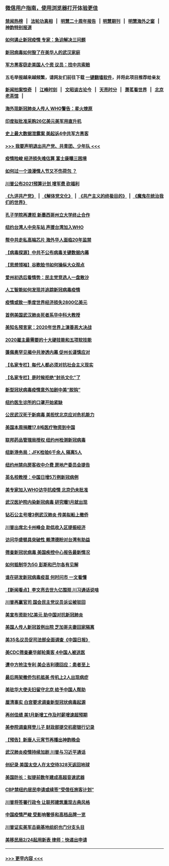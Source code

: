 ### [微信用户指南，使用浏览器打开体验更佳](https://github.com/gfw-breaker/banned-news1/blob/master/indexes/wechat-guide.md?t=0)
#### [禁闻热榜](热点新闻.md?t=0)  &nbsp;&nbsp;|&nbsp;&nbsp; [法轮功真相](https://github.com/gfw-breaker/truth/blob/master/README.md?t=0) &nbsp;&nbsp;|&nbsp;&nbsp; [明慧二十周年报告](https://github.com/gfw-breaker/mh-reports/blob/master/README.md?t=0) &nbsp;&nbsp;|&nbsp;&nbsp;[明慧期刊](https://github.com/gfw-breaker/mh-qikan) &nbsp;&nbsp;|&nbsp;&nbsp; [明慧海外之窗](https://github.com/gfw-breaker/mh-news/blob/master/README.md?t=0) &nbsp;&nbsp;|&nbsp;&nbsp; [神韵特别报道](https://github.com/gfw-breaker/mh-news/blob/master/shenyun.md?t=0)
#### [如何遏止新冠疫情 专家：急迫解决三问题](../pages/nsc412/n11859685.md?t=02111002) 
#### [新冠病毒如何毁了在美华人的武汉家庭](../pages/nsc412/n11859524.md?t=02111002) 
#### [军方黑客窃走美国人个资 议员：找中共索赔](../pages/nsc412/n11859371.md?t=02111002) 
#### 五毛举报越来越频繁，请网友们前往下载 [一键翻墙软件](https://github.com/gfw-breaker/ssr-accounts)，并将此项目推荐给亲友
#### [新闻拍案惊奇](https://github.com/gfw-breaker/banned-news1/blob/master/pages/link4.md) &nbsp;&nbsp;|&nbsp;&nbsp; [江峰时刻](https://github.com/gfw-breaker/banned-news1/blob/master/pages/link4.md) &nbsp;&nbsp;|&nbsp;&nbsp; [文昭谈古论今](https://github.com/gfw-breaker/banned-news1/blob/master/pages/link4.md) &nbsp;&nbsp;|&nbsp;&nbsp; [天亮时分](https://github.com/gfw-breaker/banned-news1/blob/master/pages/link4.md) &nbsp;&nbsp;|&nbsp;&nbsp; [萧茗看世界](https://github.com/gfw-breaker/banned-news1/blob/master/pages/link4.md) &nbsp;&nbsp;|&nbsp;&nbsp; [北京老茶馆](https://github.com/gfw-breaker/banned-news1/blob/master/pages/link4.md) &nbsp;&nbsp;|&nbsp;&nbsp; 
#### [海外现新冠肺炎人传人 WHO警告：星火燎原](../pages/nsc412/n11859252.md?t=02111002) 
#### [印度拟批准采购26亿美元美军用直升机](../pages/nsc412/n11859143.md?t=02111002) 
#### [史上最大数据泄露案 美起诉4中共军方黑客](../pages/nsc412/n11859115.md?t=02111002) 
#### [>>> 我要声明退出共产党、共青团、少年队 <<<](https://github.com/begood0513/goodnews/blob/master/quit/letter.md) 
#### [疫情险峻 经济损失难估算 富士康曝三困境](../pages/nsc412/n11859120.md?t=02111002) 
#### [如何过一个浪漫情人节又不伤荷包 ？](../pages/nsc412/n11858969.md?t=02111002) 
#### [川普公布2021预算计划 增军费 砍福利](../pages/nsc412/n11859012.md?t=02111002) 
#### [《九评共产党》](https://github.com/begood0513/9ping.md/blob/master/README.md) &nbsp;|&nbsp; [《解体党文化》](../../../../jtdwh.md/blob/master/README.md)  &nbsp;|&nbsp; [《共产主义的终极目的》](../../../../gczydzjmd.md/blob/master/README.md) &nbsp;|&nbsp; [《魔鬼在统治我们的世界》](../../../../mgztzwmdsj.md/blob/master/README.md) 
#### [孔子学院再遭拒 新墨西哥州立大学终止合作](../pages/nsc412/n11858661.md?t=02111002) 
#### [纽约台湾人中央车站  声援台湾加入WHO](../pages/nsc412/n11857757.md?t=02111002) 
#### [帮中共走私高端芯片 海外华人面临20年监禁](../pages/nsc412/n11855016.md?t=02111002) 
#### [【病毒探源】中共不公布病毒关键数据内幕](../pages/nsc412/n11856584.md?t=02111002) 
#### [【思想领袖】谷歌脸书如何操纵大众观点](../pages/nsc412/n11680874.md?t=02111002) 
#### [爱州初选后看情势：民主党竞选人一盘散沙](../pages/nsc412/n11856557.md?t=02111002) 
#### [人工智能如何发现并追踪新冠病毒疫情](../pages/nsc412/n11856398.md?t=02111002) 
#### [疫情或致一季度世界经济损失2800亿美元](../pages/nsc412/n11855639.md?t=02111002) 
#### [首例美国武汉肺炎死者系华中科大教授](../pages/nsc412/n11855500.md?t=02111002) 
#### [美知名预言家：2020年世界上演善恶大决战](../pages/nsc412/n11855418.md?t=02111002) 
#### [2020雇主最需要的十大硬技能和五项软技能](../pages/nsc412/n11850953.md?t=02111002) 
#### [蓬佩奥罕见揭中共渗透内幕 促州长谨慎应对](../pages/nsc412/n11854685.md?t=02111002) 
#### [【名家专栏】每代人都必须对抗社会主义现实](../pages/nsc412/n11831412.md?t=02111002) 
#### [【名家专栏】是时候拒绝“封杀文化”了](../pages/nsc412/n11814093.md?t=02111002) 
#### [新型冠状病毒疫情意外加剧中美“脱钩”](../pages/nsc412/n11854475.md?t=02111002) 
#### [纽约医生诊所的口罩开始紧缺](../pages/nsc412/n11853364.md?t=02111002) 
#### [公民武汉死于新病毒 美担忧北京应对危机能力](../pages/nsc412/n11854331.md?t=02111002) 
#### [美国本周捐赠17.8吨医疗物资到中国](../pages/nsc412/n11854269.md?t=02111002) 
#### [联邦药品管理局授权  纽约州检测新冠病毒](../pages/nsc412/n11853371.md?t=02111002) 
#### [纽新港务局：JFK检验6千余人  隔离5人](../pages/nsc412/n11853366.md?t=02111002) 
#### [纽约州禁向房客收中介费  房地产委员会提告](../pages/nsc412/n11853360.md?t=02111002) 
#### [英名校教授：中国日增5万例新冠病例](../pages/nsc412/n11854174.md?t=02111002) 
#### [美专家加入WHO访华抗疫情 北京仍未批准](../pages/nsc412/n11854043.md?t=02111002) 
#### [武汉医护院内染新冠病毒 研究曝1月就出现](../pages/nsc412/n11852928.md?t=02111002) 
#### [钻石公主号增3例武汉肺炎 传美拟船上撤侨](../pages/nsc412/n11853240.md?t=02111002) 
#### [川普出席北卡州峰会 助低收入区提振经济](../pages/nsc412/n11853232.md?t=02111002) 
#### [访问华盛顿具突破性 赖清德盼对台湾有助益](../pages/nsc412/n11853129.md?t=02111002) 
#### [筛查新冠状病毒 美国疾控中心报告最新情况](../pages/nsc412/n11853070.md?t=02111002) 
#### [如何抵制华为5G 彭斯和巴尔各有见解](../pages/nsc412/n11852535.md?t=02111002) 
#### [谁在研发新冠病毒疫苗 何时问市 一文看懂](../pages/nsc412/n11852840.md?t=02111002) 
#### [【新闻看点】李文亮去世九亿围观 川习通话说啥](../pages/nsc412/n11852360.md?t=02111002) 
#### [川普再赢官司 国会民主党议员诉讼被驳回](../pages/nsc412/n11852287.md?t=02111002) 
#### [美宣布资助1亿美元 助中国对抗新冠肺炎](../pages/nsc412/n11852531.md?t=02111002) 
#### [美国人传人新冠首例出院 芝加哥夫妻回家隔离](../pages/nsc412/n11852452.md?t=02111002) 
#### [美35名议员促司法部全面调查《中国日报》](../pages/nsc412/n11852435.md?t=02111002) 
#### [美CDC筛查豪华邮轮乘客 4中国人被送医](../pages/nsc412/n11852085.md?t=02111002) 
#### [遭中方抢注专利 美企吉利德回应：患者至上](../pages/nsc412/n11852037.md?t=02111002) 
#### [最后两架撤侨包机抵美 传机上2人出现病症](../pages/nsc412/n11852173.md?t=02111002) 
#### [美驻华大使夫妇留守北京 给予中国人帮助](../pages/nsc412/n11852165.md?t=02111002) 
#### [厘清事实 白宫要求调查新型冠状病毒起源](../pages/nsc412/n11852106.md?t=02111002) 
#### [再创佳绩 美1月新增工作及时薪增速超预期](../pages/nsc412/n11852174.md?t=02111002) 
#### [美参院调查拜登儿子 财政部提交机密银行记录](../pages/nsc412/n11851808.md?t=02111002) 
#### [【预告】新唐人元宵节再播出神韵晚会](../pages/nsc412/n11843192.md?t=02111002) 
#### [武汉肺炎疫情持续加剧 川普与习近平通话](../pages/nsc412/n11851613.md?t=02111002) 
#### [创纪录 美国太空人在太空待328天返回地球](../pages/nsc412/n11851266.md?t=02111002) 
#### [美国防长：拟提前数年建成高超音速武器](../pages/nsc412/n11850959.md?t=02111002) 
#### [CBP禁纽约居民申请或续签“受信任旅客计划”](../pages/nsc412/n11850857.md?t=02111002) 
#### [川普将签署行政令 让联邦建筑重现古典风格](../pages/nsc412/n11850654.md?t=02111002) 
#### [中国疫情严峻 受影响奢侈和高档品牌一览](../pages/nsc412/n11850319.md?t=02111002) 
#### [川普证实美军击毙基地组织也门分支头目](../pages/nsc412/n11850383.md?t=02111002) 
#### [美移民局2/24起用新表 律师：快递出申请](../pages/nsc412/n11848220.md?t=02111002) 

----
#### [ >>> 更早内容 <<< ](../indexes/nsc412-earlier.md)
